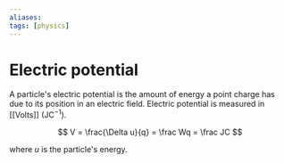```yaml
---
aliases: 
tags: [physics]
---
```


# Electric potential

A particle's electric potential is the amount of energy a point charge has due to its position in an electric field. Electric potential is measured in [[Volts]] (JC$^{-1}$).

$$ V = \frac{\Delta u}{q} = \frac Wq = \frac JC $$

where $u$ is the particle's energy.
